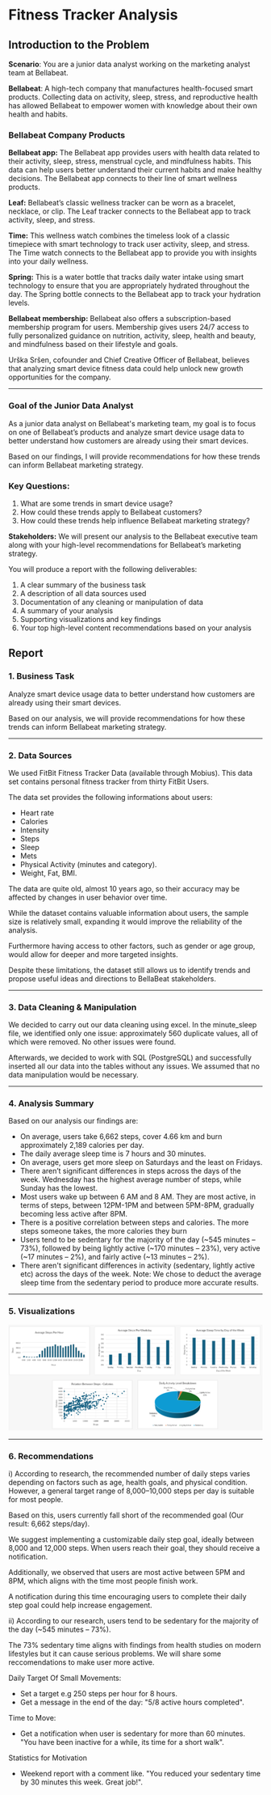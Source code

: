 # Fitness Tracker Analysis

##  Introduction to the Problem

**Scenario**: You are a junior data analyst working on the marketing analyst team at Bellabeat.

**Bellabeat**: A high-tech company that manufactures health-focused smart products. Collecting data on activity, sleep, stress, and reproductive health has allowed Bellabeat to empower women with knowledge about their own health and habits.

### Bellabeat Company Products

**Bellabeat app:** The Bellabeat app provides users with health data related to their activity, sleep, stress, menstrual cycle, and mindfulness habits. This data can help users better understand their current habits and
make healthy decisions. The Bellabeat app connects to their line of smart wellness products.

**Leaf:** Bellabeat’s classic wellness tracker can be worn as a bracelet, necklace, or clip. The Leaf tracker connects to the Bellabeat app to track activity, sleep, and stress.

**Time:** This wellness watch combines the timeless look of a classic timepiece with smart technology to track user activity, sleep, and stress. The Time watch connects to the Bellabeat app to provide you with insights into your
daily wellness.

**Spring:** This is a water bottle that tracks daily water intake using smart technology to ensure that you are appropriately hydrated throughout the day. The Spring bottle connects to the Bellabeat app to track your
hydration levels.

**Bellabeat membership:** Bellabeat also offers a subscription-based membership program for users. Membership gives users 24/7 access to fully personalized guidance on nutrition, activity, sleep, health and beauty, and mindfulness based on their lifestyle and goals.

Urška Sršen, cofounder and Chief Creative Officer of Bellabeat, believes that analyzing smart device fitness data could help unlock new growth opportunities for the company. 

---  

### Goal of the Junior Data Analyst

As a junior data analyst on Bellabeat's marketing team, my goal is to focus on one of Bellabeat’s products and analyze smart device usage data to better understand how customers are already using their smart devices.

Based on our findings, I will provide recommendations for how these trends can inform Bellabeat marketing strategy.

### Key Questions:

1. What are some trends in smart device usage?
2. How could these trends apply to Bellabeat customers?
3. How could these trends help influence Bellabeat marketing strategy?

**Stakeholders:** We will present our analysis to the Bellabeat executive team along with your high-level recommendations for Bellabeat’s marketing strategy.

You will produce a report with the following deliverables:

1. A clear summary of the business task
2. A description of all data sources used
3. Documentation of any cleaning or manipulation of data
4. A summary of your analysis
5. Supporting visualizations and key findings
6. Your top high-level content recommendations based on your analysis

##  Report

### 1. Business Task

Analyze smart device usage data to better understand how customers are already using their smart devices. 

Based on our analysis, we will provide recommendations for how these trends can inform Bellabeat marketing strategy.

---

### 2. Data Sources

We used FitBit Fitness Tracker Data (available through Mobius). This data set contains personal fitness tracker from thirty FitBit Users.

The data set provides the following informations about users:

- Heart rate
- Calories
- Intensity
- Steps
- Sleep
- Mets
- Physical Activity (minutes and category).
- Weight, Fat, BMI.

The data are quite old, almost 10 years ago, so their accuracy may be affected by changes in user behavior over time. 

While the dataset contains valuable information about users, the sample size is relatively small, expanding it would improve the reliability of the analysis.

Furthermore having access to other factors, such as gender or age group, would allow for deeper and more targeted insights.

Despite these limitations, the dataset still allows us to identify trends and propose useful ideas and directions to BellaBeat stakeholders.

---

### 3. Data Cleaning & Manipulation

We decided to carry out our data cleaning using excel. In the minute_sleep file, we identified only one issue: approximately 560 duplicate values, all of which were removed. No other issues were found.

Afterwards, we decided to work with SQL (PostgreSQL) and successfully inserted all our data into the tables without any issues. We assumed that no data manipulation would be necessary.

---

### 4. Analysis Summary

Based on our analysis our findings are:

- On average, users take 6,662 steps, cover 4.66 km and burn approximately 2,189 calories per day.
- The daily average sleep time is 7 hours and 30 minutes.
- On average, users get more sleep on Saturdays and the least on Fridays. 
- There aren’t significant differences in steps across the days of the week. Wednesday has the highest average number of steps, while Sunday has the lowest.
- Most users wake up between 6 AM and 8 AM. They are most active, in terms of steps, between 12PM-1PM and between 5PM-8PM, gradually becoming less active after 8PM.
- There is a positive correlation between steps and calories. The more steps someone takes, the more calories they burn
- Users tend to be sedentary for the majority of the day (~545 minutes – 73%), followed by being lightly active (~170 minutes – 23%), very active (~17 minutes – 2%), and fairly active (~13 minutes – 2%). 
- There aren't significant differences in activity (sedentary, lightly active etc) across the days of the week.
Note: We chose to deduct the average sleep time from the sedentary period to produce more accurate results.

---

### 5. Visualizations 

![DashBoard](https://github.com/gntagkas/Fitness_Tracker_Analysis/blob/main/Graphs/Dashboard.png)

---

### 6. Recommendations

i) Αccording to research, the recommended number of daily steps varies depending on factors such as age, health goals, and physical condition. 
However, a general target range of 8,000–10,000 steps per day is suitable for most people.

Based on this, users currently fall short of the recommended goal (Our result: 6,662 steps/day).

We suggest implementing a customizable daily step goal, ideally between 8,000 and 12,000 steps. When users reach their goal, they should receive a notification.

Additionally, we observed that users are most active between 5PM and 8PM, which aligns with the time most people finish work.

A notification during this time encouraging users to complete their daily step goal could help increase engagement.

ii) According to our research, users tend to be sedentary for the majority of the day (~545 minutes – 73%). 

The 73% sedentary time aligns with findings from health studies on modern lifestyles but it can cause serious problems. We will share some reccomendations to make user more active.

Daily Target Of Small Movements: 

- Set a target e.g 250 steps per hour for 8 hours.
- Get a message in the end of the day: "5/8 active hours completed".

Time to Move:

- Get a notification when user is sedentary for more than 60 minutes. "You have been inactive for a while, its time for a short walk".

Statistics for Motivation

- Weekend report with a comment like. "You reduced your sedentary time by 30 minutes this week. Great job!".
